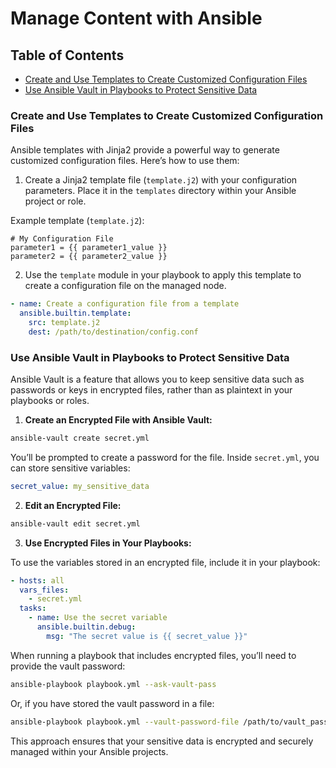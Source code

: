 # Manage Content with Ansible

## Table of Contents

- [Create and Use Templates to Create Customized Configuration Files](#create-and-use-templates-to-create-customized-configuration-files)
- [Use Ansible Vault in Playbooks to Protect Sensitive Data](#use-ansible-vault-in-playbooks-to-protect-sensitive-data)


### Create and Use Templates to Create Customized Configuration Files

Ansible templates with Jinja2 provide a powerful way to generate customized configuration files. Here’s how to use them:

1. Create a Jinja2 template file (`template.j2`) with your configuration parameters. Place it in the `templates` directory within your Ansible project or role.

Example template (`template.j2`):
```jinja
# My Configuration File
parameter1 = {{ parameter1_value }}
parameter2 = {{ parameter2_value }}
```

2. Use the `template` module in your playbook to apply this template to create a configuration file on the managed node.

```yaml
- name: Create a configuration file from a template
  ansible.builtin.template:
    src: template.j2
    dest: /path/to/destination/config.conf
```

### Use Ansible Vault in Playbooks to Protect Sensitive Data

Ansible Vault is a feature that allows you to keep sensitive data such as passwords or keys in encrypted files, rather than as plaintext in your playbooks or roles.

1. **Create an Encrypted File with Ansible Vault:**

```bash
ansible-vault create secret.yml
```

You’ll be prompted to create a password for the file. Inside `secret.yml`, you can store sensitive variables:

```yaml
secret_value: my_sensitive_data
```

2. **Edit an Encrypted File:**

```bash
ansible-vault edit secret.yml
```

3. **Use Encrypted Files in Your Playbooks:**

To use the variables stored in an encrypted file, include it in your playbook:

```yaml
- hosts: all
  vars_files:
    - secret.yml
  tasks:
    - name: Use the secret variable
      ansible.builtin.debug:
        msg: "The secret value is {{ secret_value }}"
```

When running a playbook that includes encrypted files, you’ll need to provide the vault password:

```bash
ansible-playbook playbook.yml --ask-vault-pass
```

Or, if you have stored the vault password in a file:

```bash
ansible-playbook playbook.yml --vault-password-file /path/to/vault_password_file
```

This approach ensures that your sensitive data is encrypted and securely managed within your Ansible projects.
